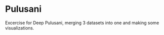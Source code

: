 # Pulusani
Excercise for Deep Pulusani, merging 3 datasets into one and making some visualizations.
